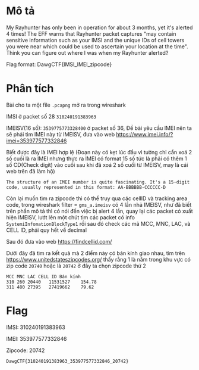 # Mô tả
My Rayhunter has only been in operation for about 3 months, yet it's alerted 4 times! The EFF warns that Rayhunter packet captures "may contain sensitive information such as your IMSI and the unique IDs of cell towers you were near which could be used to ascertain your location at the time". Think you can figure out where I was when my Rayhunter alerted?

Flag format: DawgCTF{IMSI_IMEI_zipcode}

# Phân tích
Bài cho ta một file `.pcapng` mở ra trong wireshark

IMSI ở packet số 28 `310240191383963`

IMEISV(16 số): `3539775773328400` ở packet số 36, Đề bài yêu cầu IMEI nên ta sẽ phải tìm IMEI này từ IMEISV, đưa vào web https://www.imei.info/?imei=353977577332846

Biết được đây là IMEI hợp lệ (Đoạn này có kẹt lúc đầu vì tưởng chỉ cần xoá 2 số cuối là ra IMEI nhưng thực ra IMEI có format 15 số tức là phải có thêm 1 số CD(Check digit) vào cuối sau khi đã xoá 2 số cuối từ IMEISV, may là cái web trên đã làm hộ)

```
The structure of an IMEI number is quite fascinating. It's a 15-digit code, usually represented in this format: AA-BBBBBB-CCCCCC-D
```

Còn lại muốn tìm ra zipcode thì có thể truy qua các cellID và tracking area code, trong wireshark filter = `gms_a.imeisv` có 4 lần nhả IMEISV, như đã biết trên phần mô tả thì có nói đến việc bị alert 4 lần, quay lại các packet có xuất hiện IMEISV, lướt lên một chút tìm các packet có info `SystemiInfomationBlockType1` rồi sau đó check các mã MCC, MNC, LAC, và CELL ID, phải quy hết về decimal 

Sau đó đưa vào web https://findcellid.com/

Dưới đây đã tìm ra kết quả mà 2 điểm này có bán kính giao nhau, tìm trên https://www.unitedstateszipcodes.org/ thấy rằng 1 là nằm trong khu vực có zip code `20740` hoặc là `20742` ở đây ta chọn zipcode thứ 2

```
MCC	MNC	LAC	CELL ID	Bán kính	
310	260	20440	11531527	154.78	
311	480	27395	27419662	79.62	
```

# Flag
IMSI: 310240191383963

IMEI: 353977577332846

Zipcode: 20742

`DawgCTF{310240191383963_353977577332846_20742}`
